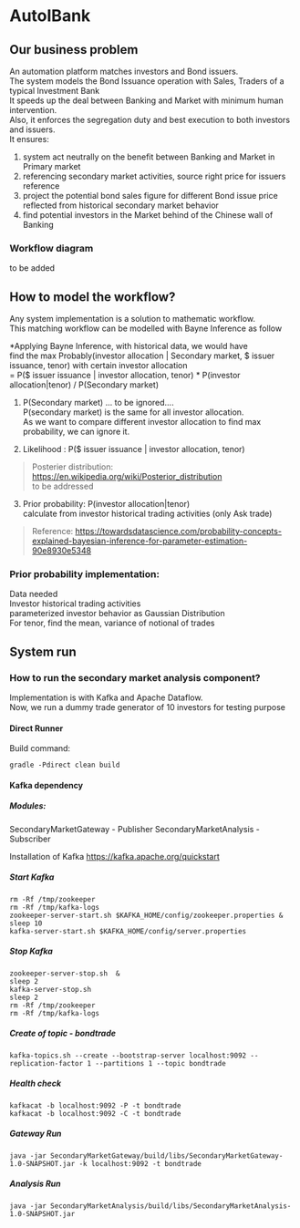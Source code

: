 # AutoIBank

## Our business problem
An automation platform matches investors and Bond issuers. <br>
The system models the Bond Issuance operation with Sales, Traders of a typical Investment Bank <br>
It speeds up the deal between Banking and Market with minimum human intervention. <br>
Also, it enforces the segregation duty and best execution to both investors and issuers. <br>
It ensures: <br>
1. system act neutrally on the benefit between Banking and Market in Primary market <br>
2. referencing secondary market activities, source right price for issuers reference <br>
3. project the potential bond sales figure for different Bond issue price reflected from historical secondary market behavior<br>
4. find potential investors in the Market behind of the Chinese wall of Banking <br>
 
### Workflow diagram
to be added

## How to model the workflow?
Any system implementation is a solution to mathematic workflow. <br>
This matching workflow can be modelled with Bayne Inference as follow <br>


*Applying Bayne Inference, with historical data, we would have <br>
find the max Probably(investor allocation | Secondary market, $ issuer issuance, tenor) with certain investor allocation <br>
= P($ issuer issuance | investor allocation, tenor) * P(investor allocation|tenor) / P(Secondary market)
1. P(Secondary market) ... to be ignored.... <br>
P(secondary market) is the same for all investor allocation. <br>
As we want to compare different investor allocation to find max probability, we can ignore it.

2. Likelihood : P($ issuer issuance | investor allocation, tenor) <br>
>Posterier distribution: https://en.wikipedia.org/wiki/Posterior_distribution <br>
to be addressed <br>

3. Prior probability: P(investor allocation|tenor) <br>
calculate from investor historical trading activities (only Ask trade)

>Reference: https://towardsdatascience.com/probability-concepts-explained-bayesian-inference-for-parameter-estimation-90e8930e5348

### Prior probability implementation:
Data needed <br>
Investor historical trading activities <br>
parameterized investor behavior as Gaussian Distribution <br>
For tenor, find the mean, variance of notional of trades <br>


## System run
### How to run the secondary market analysis component?
Implementation is with Kafka and Apache Dataflow. <br>
Now, we run a dummy trade generator of 10 investors for testing purpose

#### Direct Runner
Build command:
```
gradle -Pdirect clean build
```


#### Kafka dependency
##### Modules:
SecondaryMarketGateway - Publisher
SecondaryMarketAnalysis - Subscriber

Installation of Kafka
https://kafka.apache.org/quickstart
##### Start Kafka
````
rm -Rf /tmp/zookeeper
rm -Rf /tmp/kafka-logs
zookeeper-server-start.sh $KAFKA_HOME/config/zookeeper.properties & 
sleep 10
kafka-server-start.sh $KAFKA_HOME/config/server.properties 
````
##### Stop Kafka
````
zookeeper-server-stop.sh  & 
sleep 2
kafka-server-stop.sh 
sleep 2
rm -Rf /tmp/zookeeper
rm -Rf /tmp/kafka-logs
````

##### Create of topic - bondtrade
````
kafka-topics.sh --create --bootstrap-server localhost:9092 --replication-factor 1 --partitions 1 --topic bondtrade
````

##### Health check
````
kafkacat -b localhost:9092 -P -t bondtrade 
kafkacat -b localhost:9092 -C -t bondtrade
````

##### Gateway Run
````
java -jar SecondaryMarketGateway/build/libs/SecondaryMarketGateway-1.0-SNAPSHOT.jar -k localhost:9092 -t bondtrade
````
##### Analysis Run
````
java -jar SecondaryMarketAnalysis/build/libs/SecondaryMarketAnalysis-1.0-SNAPSHOT.jar 
````